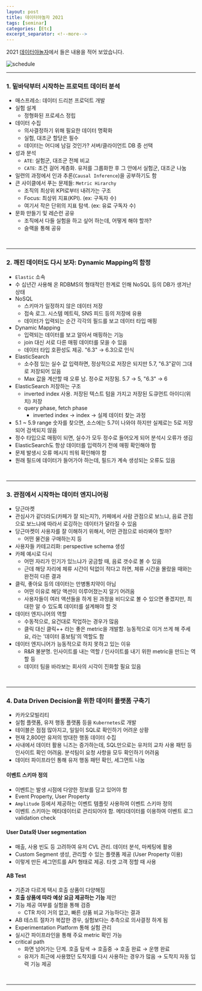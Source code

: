 ```yaml
---
layout: post
title: 데이터야놀자 2021
tags: [seminar]
categories: [Etc]
excerpt_separator: <!--more-->
---
```

2021 [데이터야놀자](https://datayanolja.kr/)에서 들은 내용을 적어 보았습니다.<!--more-->

![schedule](https://eventusstorage.blob.core.windows.net/evs/Image/datayanolja2020/37854/ProjectInfo/f09de9929b624edaa5c891a4cb5e4e23.jpg)

---

### 1. 밑바닥부터 시작하는 프로덕트 데이터 분석

- 매스프레소: 데이터 드리븐 프로덕트 개발
- 실험 설계
  - 정형화된 프로세스 정립
- 데이터 수집
  - 의사결정하기 위해 필요한 데이터 명확화
  - 실험, 대조군 할당은 필수
  - 데이터는 어디에 남길 것인가? 서버/클라이언트 DB 중 선택
- 성과 분석
  - `ATE`: 실험군, 대조군 전체 비교
  - `CATE`: 조건 걸어 계층화. 유저를 그룹화한 후 그 안에서 실험군, 대조군 나눔
- 일련의 과정에서 인과 추론(`Causal Inference`)을 공부하기도 함
- 큰 사이클에서 푸는 문제들: `Metric Hirarchy`
  - 조직의 최상위 KPI로부터 내려가는 구조
  - Focus: 최상위 지표(KPI). (ex: 구독자 수)
  - 여기서 작은 단위의 지표 탐색. (ex: 유료 구독자 수)
- 문화 만들기 및 레슨런 공유
  - 조직에서 다들 실험을 하고 싶어 하는데, 어떻게 해야 할까?
  - 슬랙을 통해 공유

<br>

---

### 2. 깨진 데이터도 다시 보자: Dynamic Mapping의 함정

- `Elastic` 소속
- 수 십년간 사용해 온 RDBMS의 형태적인 한계로 인해 NoSQL 등의 DB가 생겨난 상태
- NoSQL
  - 스키마가 일정하지 않은 데이터 저장
  - 접속 로그. 시스템 메트릭, SNS 피드 등의 저장에 유용
  - 데이터가 입력되는 순간 각각의 필드를 보고 데이터 타입 매핑
- Dynamic Mapping
  - 입력되는 데이터를 보고 알아서 매핑하는 기능
  - join 대신 서로 다른 매핑 데이터를 모을 수 있음
  - 데이터 타입 호환성도 제공. "6.3" → 6.3으로 인식
- ElasticSearch
  - 소수점 있는 실수 값 입력하면, 정상적으로 저장은 되지만 5.7, "6.3"같이 그대로 저장되어 있음
  - Max 값을 계산할 때 오류 남. 정수로 저장됨. 5.7 → 5, "6.3" → 6
- ElasticSearch 저장하는 구조
  - inverted index 사용. 저장된 텍스트 텀을 가지고 저장된 도큐먼트 아이디(위치) 저장
  - query phase, fetch phase
    - inverted index → index → 실제 데이터 찾는 과정
- 5.1 ~ 5.9 range 숫자를 찾으면, 소스에는 5.7이 나와야 하지만 실제로는 5로 저장되어 검색되지 않음
- 정수 타입으로 매핑이 되면, 실수가 모두 정수로 들어오게 되어 분석시 오류가 생김
- ElasticSearch도 항상 데이터를 입력하기 전에 매핑 확인해야 함
- 문제 발생시 오류 메시지 띄워 확인해야 함
-  원래 필드에 데이터가 들어가야 하는데, 필드가 계속 생성되는 오류도 있음

<br>

---

### 3. 관점에서 시작하는 데이터 엔지니어링

- 당근마켓
- 관심사가 같더라도(카페가 잘 되는지?), 카페에서 사람 관점으로 보느냐, 음료 관점으로 보느냐에 따라서 로깅하는 데이터가 달라질 수 있음
- 당근마켓이 사용자를 잘 이해하기 위해서, 어떤 관점으로 바라봐야 할까?
  - 어떤 물건을 구매하는지 등
- 사용자들 카테고리화: perspective schema 생성
- 카페 예시로 다시
  - 어떤 자리가 인기가 있느냐가 궁금할 때, 음료 갯수로 볼 수 있음
  - 근데 해당 자리에 체류 시간이 턱없이 적다고 하면, 체류 시간을 몰랐을 때와는 완전히 다른 결과
- 클릭, 좋아요 등의 데이터는 만병통치약이 아님
  - 어떤 이유로 해당 액션이 이루어졌는지 알기 어려움
  - 사용자들이 여러 액션들을 하게 된 과정을 비디오로 볼 수 있으면 좋겠지만, 최대한 알 수 있도록 데이터를 설계해야 할 것
- 데이터 엔지니어의 역할
  - 수동적으로, 요건대로 작업하는 경우가 많음
  - 클릭 대신 클릭++ 라는 좋은 metric을 개발함. 능동적으로 이거 쓰게 해 주세요, 라는 '데이터 홍보팀'의 역할도 함
- 데이터 엔지니어가 능동적으로 하지 못하고 있는 이유
  - R&R 불분명. 인사이트를 내는 역할 / 인사이트를 내기 위한 metric을 만드는 역할 등
  - 데이터 팀을 바라보는 회사의 시각이 진화할 필요 있음

<br>

---

### 4. Data Driven Decision을 위한 데이터 플랫폼 구축기

- 카카오모빌리티
- 실험 플랫폼, 유저 행동 플랫폼 등을 `Kubernetes`로 개발
- 테이블은 점점 많아지고, 일일이 SQL로 확인하기 어려운 상황
- 현재 2,800만 유저의 방대한 행동 데이터 수집
- 사내에서 데이터 활용 니즈는 증가하는데, SQL만으로는 유저의 교차 사용 패턴 등 인사이트 확인 어려움. 분석팀이 요청 사항을 모두 확인하기 어려움
- 데이터 파이프라인 통해 유저 행동 패턴 확인, 세그먼트 나눔

#### 이벤트 스키마 정의
- 이벤트는 발생 시점에 다양한 정보를 담고 있어야 함
- Event Property, User Property
- `Amplitude` 등에서 제공하는 이벤트 템플릿 사용하여 이벤트 스키마 정의
- 이벤트 스키마는 메타데이터로 관리되어야 함. 메타데이터를 이용하여 이벤트 로그 validation check

#### User Data와 User segmentation
- 매출, 사용 빈도 등 고려하여 유저 CVL 관리. 데이터 분석, 마케팅에 활용
- Custom Segment 생성, 관리할 수 있는 플랫폼 제공 (User Property 이용)
- 이렇게 만든 세그먼트를 API 형태로 제공. 타겟 고객 정할 때 사용

#### AB Test
- 기존과 다르게 택시 호출 상품이 다양해짐
- **호출 상품에 따라 예상 요금 제공하는 기능** 제안
- 기능 제공 여부를 실험을 통해 검증
  - CTR 차이 거의 없고, 빠른 상품 비교 가능하다는 결과
- AB 테스트 절차가 복잡한 경우, 실험보다는 추측으로 의사결정 하게 됨
- Experimentation Platform 통해 실험 관리
- 실시간 파이프라인을 통해 주요 metric 확인 가능
- critical path
  - 화면 넘어가는 단계. 호출 탐색 → 호출중 → 호출 완료 → 운행 완료
  - 유저가 최근에 사용했던 도착지를 다시 사용하는 경우가 많음 → 도착지 자동 입력 기능 제공

<br>

---
